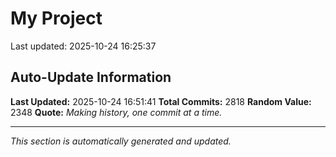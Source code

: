 # My Project


Last updated: 2025-10-24 16:25:37









































































































































































































































































































































































































































































































































































































































































































































































































































































































































































































































































































































































































































































































































































































































































































































































































































































































































































































































































































































































































































































































































































































































































































































































































































































































































































































































































































































































































































































































































































































































































































































































































































































































































## Auto-Update Information

**Last Updated:** 2025-10-24 16:51:41
**Total Commits:** 2818
**Random Value:** 2348
**Quote:** _Making history, one commit at a time._

---
_This section is automatically generated and updated._